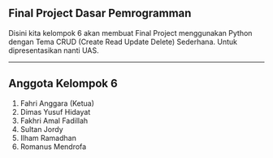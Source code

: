 ## Final Project Dasar Pemrogramman
Disini kita kelompok 6 akan membuat Final Project menggunakan Python dengan Tema CRUD (Create Read Update Delete) Sederhana. Untuk dipresentasikan nanti UAS.

-----

## Anggota Kelompok 6
1. Fahri Anggara (Ketua)
2. Dimas Yusuf Hidayat
3. Fakhri Amal Fadillah
4. Sultan Jordy
5. Ilham Ramadhan
6. Romanus Mendrofa